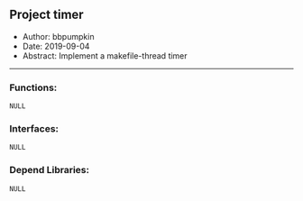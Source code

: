 ## Project timer
- Author: bbpumpkin
- Date: 2019-09-04
- Abstract: Implement a makefile-thread timer
--------------
### Functions:
	NULL
### Interfaces:
	NULL
### Depend Libraries:
	NULL

